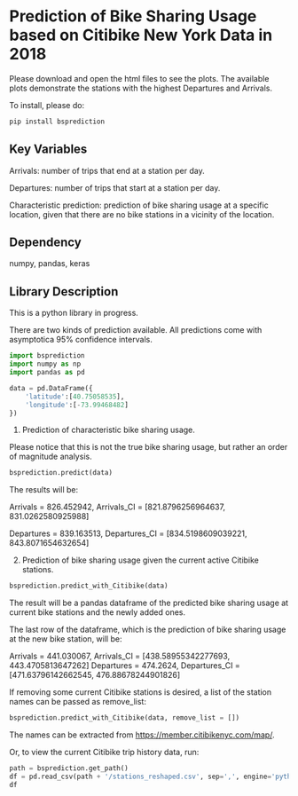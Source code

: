 # Prediction of Bike Sharing Usage based on Citibike New York Data in 2018

Please download and open the html files to see the plots. The available plots demonstrate the stations with the highest Departures and Arrivals.

To install, please do:

```bash
pip install bsprediction
```

## Key Variables
Arrivals: number of trips that end at a station per day. 

Departures: number of trips that start at a station per day. 

Characteristic prediction: prediction of bike sharing usage at a specific location, given that there are no bike stations in a vicinity of the location.

## Dependency
numpy, pandas, keras

## Library Description

This is a python library in progress. 

There are two kinds of prediction available. All predictions come with asymptotica 95% confidence intervals.

```python
import bsprediction 
import numpy as np
import pandas as pd

data = pd.DataFrame({
    'latitude':[40.75058535], 
    'longitude':[-73.99468482]
})
```

1. Prediction of characteristic bike sharing usage. 

Please notice that this is not the true bike sharing usage, but rather an order of magnitude analysis.

```python
bsprediction.predict(data)
```
The results will be: 

Arrivals = 826.452942, Arrivals_CI = [821.8796256964637, 831.0262580925988]

Departures = 839.163513, Departures_CI = [834.5198609039221, 843.8071654632654]

2. Prediction of bike sharing usage given the current active Citibike stations.

```python
bsprediction.predict_with_Citibike(data)
```

The result will be a pandas dataframe of the predicted bike sharing usage at current bike stations and the newly added ones.

The last row of the dataframe, which is the prediction of bike sharing usage at the new bike station, will be:

Arrivals = 441.030067, Arrivals_CI = [438.58955342277693, 443.4705813647262]
Departures = 474.2624, Departures_CI = [471.63796142662545, 476.88678244901826]

If removing some current Citibike stations is desired, a list of the station names can be passed as remove_list:

```python
bsprediction.predict_with_Citibike(data, remove_list = [])
```

The names can be extracted from https://member.citibikenyc.com/map/.

Or, to view the current Citibike trip history data, run:

```python
path = bsprediction.get_path()
df = pd.read_csv(path + '/stations_reshaped.csv', sep=',', engine='python')
df
```
